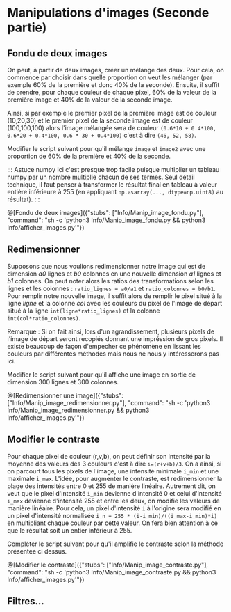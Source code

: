 # Manipulations d'images (Seconde partie)

## Fondu de deux images

On peut, à partir de deux images, créer un mélange des deux. Pour cela, on commence par choisir dans quelle proportion on veut les mélanger (par exemple 60% de la première et donc 40% de la seconde). Ensuite, il suffit de prendre, pour chaque couleur de chaque pixel, 60% de la valeur de la première image et 40% de la valeur de la seconde image.

Ainsi, si par exemple le premier pixel de la première image est de couleur (10,20,30) et le premier pixel de la seconde image est de couleur (100,100,100) alors l'image mélangée sera de couleur `(0.6*10 + 0.4*100, 0.6*20 + 0.4*100, 0.6 * 30 + 0.4*100)` c'est à dire `(46, 52, 58)`.

Modifier le script suivant pour qu'il mélange `image` et `image2` avec une proportion de 60% de la première et 40% de la seconde.

::: Astuce numpy
Ici c'est presque trop facile puisque multiplier un tableau numpy par un nombre multiplie chacun de ses termes. 
Seul détail technique, il faut penser à transformer le résultat final en tableau à valeur entière inférieure à 255 (en appliquant `np.asarray(..., dtype=np.uint8)` au résultat).
:::

@[Fondu de deux images]({"stubs": ["Info/Manip_image_fondu.py"], "command": "sh -c 'python3 Info/Manip_image_fondu.py && python3 Info/afficher_images.py'"})

## Redimensionner

Supposons que nous voulions redimensionner notre image qui est de dimension *a0* lignes et *b0* colonnes en une nouvelle dimension *a1* lignes et *b1* colonnes. On peut noter alors les ratios des transformations selon les lignes et les colonnes : `ratio_lignes = a0/a1` et `ratio_colonnes = b0/b1`.  
Pour remplir notre nouvelle image, il suffit alors de remplir le pixel situé à la ligne *ligne* et la colonne *col* avec les couleurs du pixel de l'image de départ situé à la ligne `int(ligne*ratio_lignes)` et la colonne `int(col*ratio_colonnes)`.

Remarque : Si on fait ainsi, lors d'un agrandissement, plusieurs pixels de l'image de départ seront recopiés donnant une impréssion de gros pixels. Il existe beaucoup de façon d'empecher ce phénomène en lissant les couleurs par différentes méthodes mais nous ne nous y intéresserons pas ici.

Modifier le script suivant pour qu'il affiche une image en sortie de dimension 300 lignes et 300 colonnes. 

@[Redimensionner une image]({"stubs": ["Info/Manip_image_redimensionner.py"], "command": "sh -c 'python3 Info/Manip_image_redimensionner.py && python3 Info/afficher_images.py'"})

## Modifier le contraste

Pour chaque pixel de couleur (r,v,b), on peut définir son intensité par la moyenne des valeurs des 3 couleurs c'est à dire `i=(r+v+b)/3`. On a ainsi, si on parcourt tous les pixels de l'image, une intensité minimale `i_min` et une maximale `i_max`. L'idée, pour augmenter le contraste, est redimensionner la plage des intensités entre 0 et 255 de manière linéaire. Autrement dit, on veut que le pixel d'intensité `i_min` devienne d'intensité 0 et celui d'intensité `i_max` devienne d'intensité 255 et entre les deux, on modifie les valeurs de manière linéaire. Pour cela, un pixel d'intensité `i` à l'origine sera modifié en un pixel d'intensité normalisée  `i_n = 255 * (i-i_min)/((i_max-i_min)*i)` en multipliant chaque couleur par cette valeur. On fera bien attention à ce que le résultat soit un entier inférieur à 255.

Compléter le script suivant pour qu'il amplifie le contraste selon la méthode présentée ci dessus.

@[Modifier le contraste]({"stubs": ["Info/Manip_image_contraste.py"], "command": "sh -c 'python3 Info/Manip_image_contraste.py && python3 Info/afficher_images.py'"})


## Filtres...

